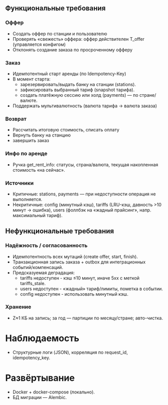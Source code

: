 ## Функциональные требования

### Оффер
- Создать оффер по станции и пользователю
- Проверять «свежесть» оффера: оффер действителен T_offer (управляется конфигом)
- Отклонять создание заказа по просроченному офферу

### Заказ
- Идемпотентный старт аренды (по Idempotency-Key)
- В момент старта:
  - зарезервировать/выдать банку на станции (stations).
  - зафиксировать выбранный тариф (snapshot тарифа).
  - создать платёжную сессию или холд (payments) — по стране/валюте.
- Поддержать мультивалютность (валюта тарифа → валюта заказа)

### Возврат
- Рассчитать итоговую стоимость, списать оплату
- Вернуть банку на станцию
- завершить заказ

### Инфо по аренде
- Ручка get_rent_info: статусы, страна/валюта, текущая накопленная стоимость «на сейчас».

### Источники
- Критичные: stations, payments — при недоступности операция не выполняется.
- Некритичные: config (минутный кэш), tariffs (LRU-кэш, давность >10 минут → ошибка), users (фоллбэк на «жадный прайсинг», напр. максимальный тариф).

## Нефункциональные требования

### Надёжность / согласованность

- Идемпотентность всех мутаций (create offer, start, finish).
- Транзакционная запись заказа + outbox для интеграционных событий/компенсаций.
- Предсказуемая деградация:
  - tariffs недоступен - кэш ≤10 минут, иначе 5xx с меткой tariffs_stale.
  - users недоступен - «жадный» тариф/лимиты, пометка в событии.
  - config недоступен - использовать минутный кэш.

### Хранение
- Z≈1 КБ на запись; за год — партиции по месяцу/стране; авто-чистка.

# Наблюдаемость

- Структурные логи (JSON), корреляция по request_id, idempotency_key.

# Развёртывание
- Docker + docker-compose (локально).
- БД миграции — Alembic.

